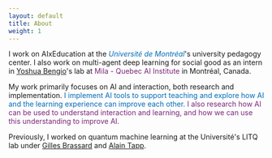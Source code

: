 ```yaml
---
layout: default
title: About
weight: 1
---
```


I work on AIxEducation at the 
<a href="https://www.umontreal.ca/" style="color:#006BB6;text-decoration:none"><i>Université de Montréal</i></a>'s 
university pedagogy center.
I also work on multi-agent deep learning for social good as an intern in [Yoshua Bengio](https://yoshuabengio.org/)'s lab at 
<a href="https://mila.quebec/en/" style="color:#7B2679;text-decoration:none">Mila - Quebec AI Institute</a> in Montréal, Canada.



My work primarily focuses on AI and interaction, both research and implementation.
<span style="color:#006BB6">I implement AI tools to support teaching and explore how AI and the learning experience can improve each other.</span>
<span style="color:#7B2679">I also research how AI can be used to understand interaction and learning, and how we can use this understanding to improve AI.</span>

Previously, I worked on quantum machine learning at the Université's LITQ lab under
[Gilles Brassard](http://www.iro.umontreal.ca/~brassard/web/en/)
and 
[Alain Tapp](https://sites.google.com/view/alain-tapp-mila/).